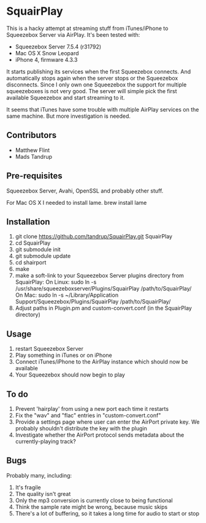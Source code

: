 SquairPlay
========== 
This is a hacky attempt at streaming stuff from iTunes/iPhone to Squeezebox Server via AirPlay. It's been tested with:

* Squeezebox Server 7.5.4 (r31792)
* Mac OS X Snow Leopard
* iPhone 4, firmware 4.3.3

It starts publishing its services when the first Squeezebox connects. And automatically stops again when the server stops or the Squeezebox disconnects. Since I only own one Squeezebox the support for multiple squeezeboxes is not very good. The server will simple pick the first available Squeezebox and start streaming to it.

It seems that iTunes have some trouble with multiple AirPlay services on the same machine. But more investigation is needed.

Contributors
------------
* Matthew Flint
* Mads Tandrup

Pre-requisites
--------------
Squeezebox Server, Avahi, OpenSSL and probably other stuff.

For Mac OS X I needed to install lame. 
  brew install lame

Installation
------------
1. git clone https://github.com/tandrup/SquairPlay.git SquairPlay
2. cd SquairPlay
3. git submodule init
4. git submodule update
5. cd shairport
6. make
7. make a soft-link to your Squeezebox Server plugins directory from SquairPlay:
   On Linux:
   sudo ln -s /usr/share/squeezeboxserver/Plugins/SquairPlay /path/to/SquairPlay/ 
   On Mac:
   sudo ln -s ~/Library/Application Support/Squeezebox/Plugins/SquairPlay /path/to/SquairPlay/
8. Adjust paths in Plugin.pm and custom-convert.conf (in the SquairPlay directory)

Usage
-----
1. restart Squeezebox Server
2. Play something in iTunes or on iPhone
3. Connect iTunes/iPhone to the AirPlay instance which should now be available
4. Your Squeezebox should now begin to play

To do
-----
1. Prevent 'hairplay' from using a new port each time it restarts
2. Fix the "wav" and "flac" entries in "custom-convert.conf"
3. Provide a settings page where user can enter the AirPort private key. We probably shouldn't distribute the key with the plugin
4. Investigate whether the AirPort protocol sends metadata about the currently-playing track?

Bugs
----
Probably many, including:

1. It's fragile
2. The quality isn't great
3. Only the mp3 conversion is currently close to being functional
4. Think the sample rate might be wrong, because music skips
5. There's a lot of buffering, so it takes a long time for audio to start or stop

